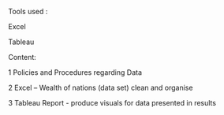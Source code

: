Tools used :

Excel

Tableau


Content:

1 Policies and Procedures regarding Data

2 Excel  – Wealth of nations (data set) clean and organise

3	Tableau Report - produce visuals for data presented in results 

